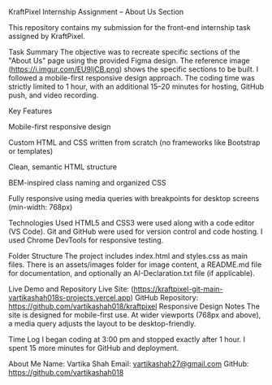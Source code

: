 KraftPixel Internship Assignment – About Us Section

This repository contains my submission for the front-end internship task assigned by KraftPixel.

Task Summary
The objective was to recreate specific sections of the "About Us" page using the provided Figma design. The reference image (https://i.imgur.com/EU9IjCB.png) shows the specific sections to be built. I followed a mobile-first responsive design approach. The coding time was strictly limited to 1 hour, with an additional 15–20 minutes for hosting, GitHub push, and video recording.

Key Features

Mobile-first responsive design

Custom HTML and CSS written from scratch (no frameworks like Bootstrap or templates)

Clean, semantic HTML structure

BEM-inspired class naming and organized CSS

Fully responsive using media queries with breakpoints for desktop screens (min-width: 768px)

Technologies Used
HTML5 and CSS3 were used along with a code editor (VS Code). Git and GitHub were used for version control and code hosting. I used Chrome DevTools for responsive testing.

Folder Structure
The project includes index.html and styles.css as main files. There is an assets/images folder for image content, a README.md file for documentation, and optionally an AI-Declaration.txt file (if applicable).

Live Demo and Repository
Live Site: (https://kraftpixel-git-main-vartikashah018s-projects.vercel.app)
GitHub Repository: https://github.com/vartikashah018/kraftpixel
Responsive Design Notes
The site is designed for mobile-first use. At wider viewports (768px and above), a media query adjusts the layout to be desktop-friendly.

Time Log
I began coding at 3:00 pm and stopped exactly after 1 hour. I spent 15 more minutes for GitHub and deployment. 

About Me
Name: Vartika Shah
Email: vartikashah27@gmail.com
GitHub: https://github.com/vartikashah018

